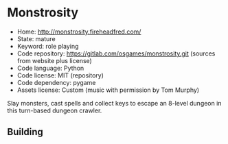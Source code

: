 # Monstrosity

- Home: http://monstrosity.fireheadfred.com/
- State: mature
- Keyword: role playing
- Code repository: https://gitlab.com/osgames/monstrosity.git (sources from website plus license)
- Code language: Python
- Code license: MIT (repository)
- Code dependency: pygame
- Assets license: Custom (music with permission by Tom Murphy)

Slay monsters, cast spells and collect keys to escape an 8-level dungeon in this turn-based dungeon crawler.

## Building
